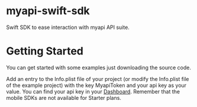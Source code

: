 # myapi-swift-sdk
Swift SDK to ease interaction with myapi API suite.

# Getting Started

You can get started with some examples just downloading the source code.

Add an entry to the Info.plist file of your project (or modify the Info.plist file of the example project) with the key MyapiToken and your api key as your value. You can find your api key in your [Dashboard](https://dashboard.mymappi.com/). Remember that the mobile SDKs are not available for Starter plans.
